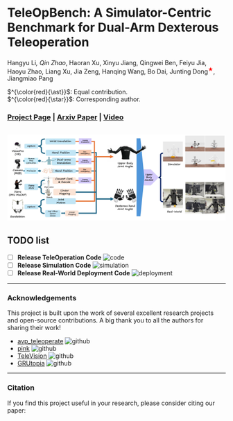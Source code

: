 # TeleOpBench: A Simulator-Centric Benchmark for Dual-Arm Dexterous Teleoperation

Hangyu Li<sup style="color:red;">*</sup>, Qin Zhao<sup style="color:red;">*</sup>, Haoran Xu, Xinyu Jiang, Qingwei Ben, Feiyu Jia, Haoyu Zhao, Liang Xu, Jia Zeng, Hanqing Wang, Bo Dai, Junting Dong<sup style="color:red;">&#9733;</sup>, Jiangmiao Pang


$^{\color{red}{\ast}}$: Equal contribution.  
$^{\color{red}{\star}}$: Corresponding author.

### [Project Page](https://gorgeous2002.github.io/TeleOpBench/) | [Arxiv Paper](https://arxiv.org/abs/2505.12748) | [Video](https://youtu.be/PbimvvNCIdc)

![TeleOpBench Cover](source/pipeline.jpg) 
---

## TODO list

- [ ] **Release TeleOperation Code** ![code](https://img.shields.io/badge/Code-Release-blue)
- [ ] **Release Simulation Code** ![simulation](https://img.shields.io/badge/Simulation-Release-green)
- [ ] **Release Real-World Deployment Code** ![deployment](https://img.shields.io/badge/Deployment-Release-red)

---

### Acknowledgements

This project is built upon the work of several excellent research projects and open-source contributions. A big thank you to all the authors for sharing their work!

- [avp_teleoperate](https://github.com/unitreerobotics/avp_teleoperate) ![github](https://img.shields.io/badge/GitHub-Repo-black)
- [pink](https://github.com/stephane-caron/pink.git) ![github](https://img.shields.io/badge/GitHub-Repo-black)
- [TeleVision](https://github.com/OpenTeleVision/TeleVision) ![github](https://img.shields.io/badge/GitHub-Repo-black)
- [GRUtopia](https://github.com/OpenRobotLab/GRUtopia) ![github](https://img.shields.io/badge/GitHub-Repo-black)

---

### Citation

If you find this project useful in your research, please consider citing our paper:

<!-- ```bibtex
@inproceedings{li2025teleopbench,
  title={TeleOpBench: A Simulator-Centric Benchmark for Dual-Arm Dexterous Teleoperation},
  author={Hangyu Li, Qin Zhao, Haoran Xu, Xinyu Jiang, Qingwei Ben, Feiyu Jia, Haoyu Zhao, Liang Xu, Jia Zeng, Hanqing Wang, Bo Dai, Junting Dong, Jiangmiao Pang},
  year={2025},
  booktitle={Conference on Robotics and Automation (ICRA)},
  url={https://arxiv.org/abs/2505.12748}
} -->
